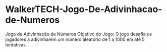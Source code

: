 # WalkerTECH-Jogo-De-Adivinhacao-de-Numeros
Jogo de Adivinhação de Números Objetivo do Jogo: O jogo desafia os jogadores a adivinharem um número aleatório de 1 a 1000 em até 5 tentativas.
